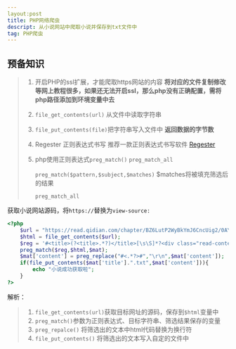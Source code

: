 ```yaml
---
layout:post
title: PHP网络爬虫
descript: 从小说网站中爬取小说并保存到txt文件中
tag: PHP爬虫
---
```


## 预备知识

> 1. 开启PHP的ssl扩展，才能爬取https网站的内容   **将对应的文件复制修改等网上教程很多，如果还无法开启ssl，那么php没有正确配置，需将php路径添加到环境变量中去**
>
> 2. `file_get_contents(url)` 从文件中读取字符串
>
> 3. `file_put_contents(file)`把字符串写入文件中 **返回数据的字节数**
>
> 4. Regester 正则表达式书写 推荐一款正则表达式书写软件 [Regester](https://deerchao.net/tools/regester/index.htm)
>
> 5. php使用正则表达式`preg_match()` `preg_match_all`
>
>    `preg_match($pattern,$subject,$matches)` $matches将被填充筛选后的结果 
>
>    `preg_match_all`

获取小说网站源码，将`https://`替换为`view-source:`

```php
<?php
	$url = "https://read.qidian.com/chapter/BZ6LutP2WyBkYmJ6CncUig2/0AYtwCo-nI76ItTi_ILQ7A2";
	$html = file_get_contents($url);
	$reg = '#<title>(?<title>.*?)</title>[\s\S]*?<div class="read-content j_readContent">(?<content>[\s\S]*?)</div>#';
	preg_match($reg,$html,$mat);
	$mat['content'] = preg_replace("#<.*?>#","\r\n",$mat['content']);
	if(file_put_contents($mat['title'].".txt",$mat['content'])){
		echo "小说成功获取啦";
	}
?> 
```

解析：

> 1. `file_get_contents(url)`获取目标网址的源码，保存到`$html`变量中
> 2. `preg_match()`参数为正则表达式、目标字符串、筛选结果保存的变量
> 3. `preg_repalce()` 将筛选出的文本中html代码替换为换行符
> 4. `file_put_contents()` 将筛选出的文本写入自定的文件中